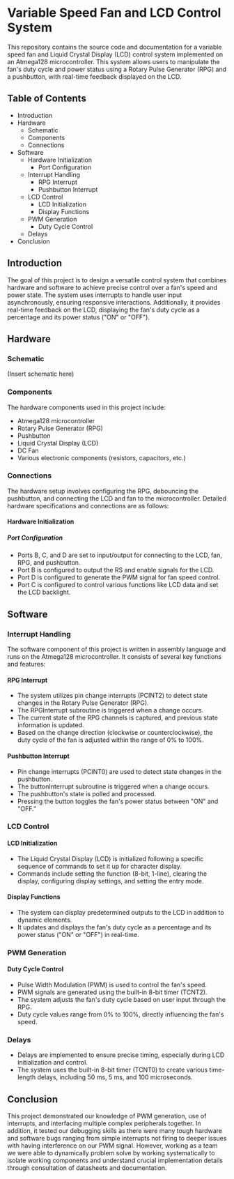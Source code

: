 # Variable Speed Fan and LCD Control System

This repository contains the source code and documentation for a variable speed fan and Liquid Crystal Display (LCD) control system implemented on an Atmega128 microcontroller. This system allows users to manipulate the fan's duty cycle and power status using a Rotary Pulse Generator (RPG) and a pushbutton, with real-time feedback displayed on the LCD.

## Table of Contents
- Introduction
- Hardware
  - Schematic
  - Components
  - Connections
- Software
  - Hardware Initialization
    - Port Configuration
  - Interrupt Handling
    - RPG Interrupt
    - Pushbutton Interrupt
  - LCD Control
    - LCD Initialization
    - Display Functions
  - PWM Generation
    - Duty Cycle Control
  - Delays
- Conclusion

## Introduction

The goal of this project is to design a versatile control system that combines hardware and software to achieve precise control over a fan's speed and power state. The system uses interrupts to handle user input asynchronously, ensuring responsive interactions. Additionally, it provides real-time feedback on the LCD, displaying the fan's duty cycle as a percentage and its power status ("ON" or "OFF").

## Hardware

### Schematic

(Insert schematic here)

### Components

The hardware components used in this project include:
- Atmega128 microcontroller
- Rotary Pulse Generator (RPG)
- Pushbutton
- Liquid Crystal Display (LCD)
- DC Fan
- Various electronic components (resistors, capacitors, etc.)

### Connections

The hardware setup involves configuring the RPG, debouncing the pushbutton, and connecting the LCD and fan to the microcontroller. Detailed hardware specifications and connections are as follows:

#### Hardware Initialization

##### Port Configuration

- Ports B, C, and D are set to input/output for connecting to the LCD, fan, RPG, and pushbutton.
- Port B is configured to output the RS and enable signals for the LCD.
- Port D is configured to generate the PWM signal for fan speed control.
- Port C is configured to control various functions like LCD data and set the LCD backlight.

## Software

### Interrupt Handling

The software component of this project is written in assembly language and runs on the Atmega128 microcontroller. It consists of several key functions and features:

#### RPG Interrupt

- The system utilizes pin change interrupts (PCINT2) to detect state changes in the Rotary Pulse Generator (RPG).
- The RPGInterrupt subroutine is triggered when a change occurs.
- The current state of the RPG channels is captured, and previous state information is updated.
- Based on the change direction (clockwise or counterclockwise), the duty cycle of the fan is adjusted within the range of 0% to 100%.

#### Pushbutton Interrupt

- Pin change interrupts (PCINT0) are used to detect state changes in the pushbutton.
- The buttonInterrupt subroutine is triggered when a change occurs.
- The pushbutton's state is polled and processed.
- Pressing the button toggles the fan's power status between "ON" and "OFF."

### LCD Control

#### LCD Initialization

- The Liquid Crystal Display (LCD) is initialized following a specific sequence of commands to set it up for character display.
- Commands include setting the function (8-bit, 1-line), clearing the display, configuring display settings, and setting the entry mode.

#### Display Functions

- The system can display predetermined outputs to the LCD in addition to dynamic elements.
- It updates and displays the fan's duty cycle as a percentage and its power status ("ON" or "OFF") in real-time.

### PWM Generation

#### Duty Cycle Control

- Pulse Width Modulation (PWM) is used to control the fan's speed.
- PWM signals are generated using the built-in 8-bit timer (TCNT2).
- The system adjusts the fan's duty cycle based on user input through the RPG.
- Duty cycle values range from 0% to 100%, directly influencing the fan's speed.

### Delays

- Delays are implemented to ensure precise timing, especially during LCD initialization and control.
- The system uses the built-in 8-bit timer (TCNT0) to create various time-length delays, including 50 ms, 5 ms, and 100 microseconds.

## Conclusion

This project demonstrated our knowledge of PWM generation, use of interrupts, and interfacing multiple complex peripherals together. In addition, it tested our debugging skills as there were many tough hardware and software bugs ranging from simple interrupts not firing to deeper issues with having interference on our PWM signal. However, working as a team we were able to dynamically problem solve by working systematically to isolate working components and understand crucial implementation details through consultation of datasheets and documentation.

